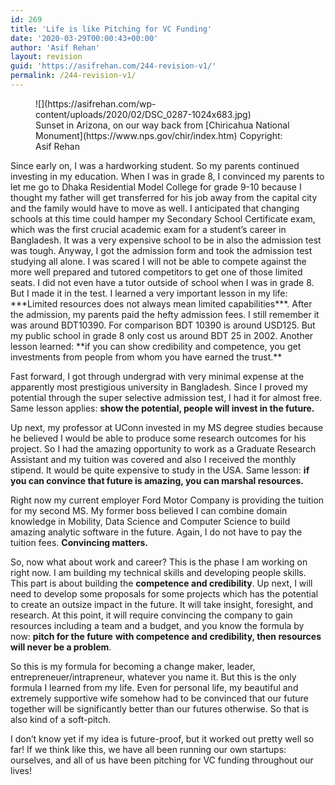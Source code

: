 ```yaml
---
id: 269
title: 'Life is like Pitching for VC Funding'
date: '2020-03-29T00:00:43+00:00'
author: 'Asif Rehan'
layout: revision
guid: 'https://asifrehan.com/244-revision-v1/'
permalink: /244-revision-v1/
---
```


<figure class="wp-block-image size-large">![](https://asifrehan.com/wp-content/uploads/2020/02/DSC_0287-1024x683.jpg)<figcaption>Sunset in Arizona, on our way back from [Chiricahua National Monument](https://www.nps.gov/chir/index.htm) Copyright: Asif Rehan</figcaption></figure>Since early on, I was a hardworking student. So my parents continued investing in my education. When I was in grade 8, I convinced my parents to let me go to Dhaka Residential Model College for grade 9-10 because I thought my father will get transferred for his job away from the capital city and the family would have to move as well. I anticipated that changing schools at this time could hamper my Secondary School Certificate exam, which was the first crucial academic exam for a student’s career in Bangladesh. It was a very expensive school to be in also the admission test was tough. Anyway, I got the admission form and took the admission test studying all alone. I was scared I will not be able to compete against the more well prepared and tutored competitors to get one of those limited seats. I did not even have a tutor outside of school when I was in grade 8. But I made it in the test. I learned a very important lesson in my life: ***Limited resources does not always mean limited capabilities***. After the admission, my parents paid the hefty admission fees. I still remember it was around BDT10390. For comparison BDT 10390 is around USD125. But my public school in grade 8 only cost us around BDT 25 in 2002. Another lesson learned: **if you can show credibility and competence, you get investments from people from whom you have earned the trust.**

Fast forward, I got through undergrad with very minimal expense at the apparently most prestigious university in Bangladesh. Since I proved my potential through the super selective admission test, I had it for almost free. Same lesson applies: **show the potential, people will invest in the future.**

Up next, my professor at UConn invested in my MS degree studies because he believed I would be able to produce some research outcomes for his project. So I had the amazing opportunity to work as a Graduate Research Assistant and my tuition was covered and also I received the monthly stipend. It would be quite expensive to study in the USA. Same lesson: **if you can convince that future is amazing, you can marshal resources.**   
  
Right now my current employer Ford Motor Company is providing the tuition for my second MS. My former boss believed I can combine domain knowledge in Mobility, Data Science and Computer Science to build amazing analytic software in the future. Again, I do not have to pay the tuition fees. **Convincing matters.**

So, now what about work and career? This is the phase I am working on right now. I am building my technical skills and developing people skills. This part is about building the **competence and credibility**. Up next, I will need to develop some proposals for some projects which has the potential to create an outsize impact in the future. It will take insight, foresight, and research. At this point, it will require convincing the company to gain resources including a team and a budget, and you know the formula by now: **pitch for the future** **with competence and credibility, then resources will never be a problem**.

So this is my formula for becoming a change maker, leader, entrepreneuer/intrapreneur, whatever you name it. But this is the only formula I learned from my life. Even for personal life, my beautiful and extremely supportive wife somehow had to be convinced that our future together will be significantly better than our futures otherwise. So that is also kind of a soft-pitch.   
  
I don’t know yet if my idea is future-proof, but it worked out pretty well so far! If we think like this, we have all been running our own startups: ourselves, and all of us have been pitching for VC funding throughout our lives!
